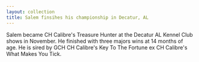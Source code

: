 ```yaml
---
layout: collection
title: Salem finsihes his championship in Decatur, AL
---
```


Salem became CH Calibre's Treasure Hunter at the Decatur AL Kennel Club shows in November. He finished with
three majors wins at 14 months of age. He is sired by GCH CH Calibre's Key To The Fortune ex CH Calibre's What
Makes You Tick.